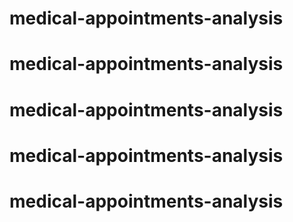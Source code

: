 # medical-appointments-analysis
# medical-appointments-analysis
# medical-appointments-analysis
# medical-appointments-analysis
# medical-appointments-analysis
